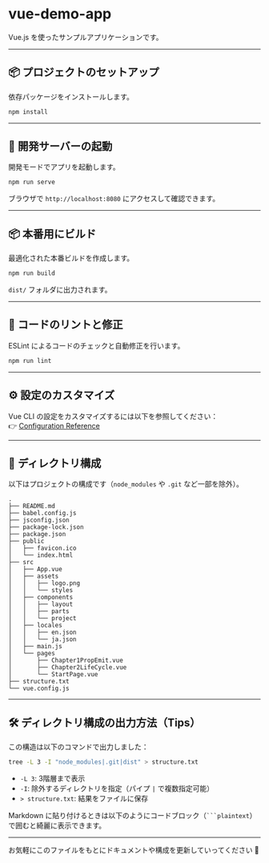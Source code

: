 
# vue-demo-app

Vue.js を使ったサンプルアプリケーションです。

---

## 📦 プロジェクトのセットアップ

依存パッケージをインストールします。

```bash
npm install
```

---

## 🚀 開発サーバーの起動

開発モードでアプリを起動します。

```bash
npm run serve
```

ブラウザで `http://localhost:8080` にアクセスして確認できます。

---

## 📦 本番用にビルド

最適化された本番ビルドを作成します。

```bash
npm run build
```

`dist/` フォルダに出力されます。

---

## 🧹 コードのリントと修正

ESLint によるコードのチェックと自動修正を行います。

```bash
npm run lint
```

---

## ⚙️ 設定のカスタマイズ

Vue CLI の設定をカスタマイズするには以下を参照してください：  
👉 [Configuration Reference](https://cli.vuejs.org/config/)

---

## 📁 ディレクトリ構成

以下はプロジェクトの構成です（`node_modules` や `.git` など一部を除外）。

```plaintext
.
├── README.md
├── babel.config.js
├── jsconfig.json
├── package-lock.json
├── package.json
├── public
│   ├── favicon.ico
│   └── index.html
├── src
│   ├── App.vue
│   ├── assets
│   │   ├── logo.png
│   │   └── styles
│   ├── components
│   │   ├── layout
│   │   ├── parts
│   │   └── project
│   ├── locales
│   │   ├── en.json
│   │   └── ja.json
│   ├── main.js
│   └── pages
│       ├── Chapter1PropEmit.vue
│       ├── Chapter2LifeCycle.vue
│       └── StartPage.vue
├── structure.txt
└── vue.config.js
```

---

## 🛠️ ディレクトリ構成の出力方法（Tips）

この構造は以下のコマンドで出力しました：

```bash
tree -L 3 -I "node_modules|.git|dist" > structure.txt
```

- `-L 3`: 3階層まで表示
- `-I`: 除外するディレクトリを指定（パイプ `|` で複数指定可能）
- `> structure.txt`: 結果をファイルに保存

Markdown に貼り付けるときは以下のようにコードブロック（```` ```plaintext ````）で囲むと綺麗に表示できます。

---

お気軽にこのファイルをもとにドキュメントや構成を更新していってください 🚀
